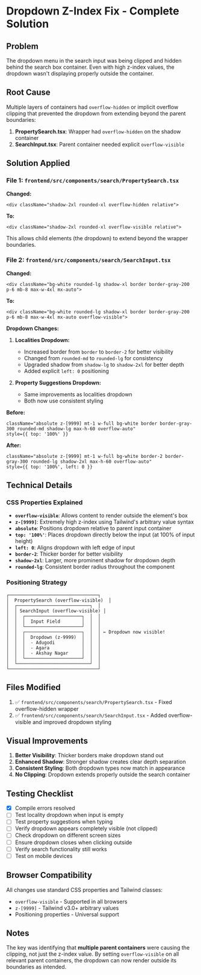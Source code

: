# Dropdown Z-Index Fix - Complete Solution

## Problem
The dropdown menu in the search input was being clipped and hidden behind the search box container. Even with high z-index values, the dropdown wasn't displaying properly outside the container.

## Root Cause
Multiple layers of containers had `overflow-hidden` or implicit overflow clipping that prevented the dropdown from extending beyond the parent boundaries:

1. **PropertySearch.tsx**: Wrapper had `overflow-hidden` on the shadow container
2. **SearchInput.tsx**: Parent container needed explicit `overflow-visible`

## Solution Applied

### File 1: `frontend/src/components/search/PropertySearch.tsx`

**Changed:**
```tsx
<div className="shadow-2xl rounded-xl overflow-hidden relative">
```

**To:**
```tsx
<div className="shadow-2xl rounded-xl overflow-visible relative">
```

This allows child elements (the dropdown) to extend beyond the wrapper boundaries.

### File 2: `frontend/src/components/search/SearchInput.tsx`

**Changed:**
```tsx
<div className="bg-white rounded-lg shadow-xl border border-gray-200 p-6 mb-8 max-w-4xl mx-auto">
```

**To:**
```tsx
<div className="bg-white rounded-lg shadow-xl border border-gray-200 p-6 mb-8 max-w-4xl mx-auto overflow-visible">
```

**Dropdown Changes:**

1. **Localities Dropdown:**
   - Increased border from `border` to `border-2` for better visibility
   - Changed from `rounded-md` to `rounded-lg` for consistency
   - Upgraded shadow from `shadow-lg` to `shadow-2xl` for better depth
   - Added explicit `left: 0` positioning

2. **Property Suggestions Dropdown:**
   - Same improvements as localities dropdown
   - Both now use consistent styling

**Before:**
```tsx
className="absolute z-[9999] mt-1 w-full bg-white border border-gray-300 rounded-md shadow-lg max-h-60 overflow-auto"
style={{ top: '100%' }}
```

**After:**
```tsx
className="absolute z-[9999] mt-1 w-full bg-white border-2 border-gray-300 rounded-lg shadow-2xl max-h-60 overflow-auto"
style={{ top: '100%', left: 0 }}
```

## Technical Details

### CSS Properties Explained

- **`overflow-visible`**: Allows content to render outside the element's box
- **`z-[9999]`**: Extremely high z-index using Tailwind's arbitrary value syntax
- **`absolute`**: Positions dropdown relative to parent input container
- **`top: '100%'`**: Places dropdown directly below the input (at 100% of input height)
- **`left: 0`**: Aligns dropdown with left edge of input
- **`border-2`**: Thicker border for better visibility
- **`shadow-2xl`**: Larger, more prominent shadow for dropdown depth
- **`rounded-lg`**: Consistent border radius throughout the component

### Positioning Strategy

```
┌─────────────────────────────────┐
│  PropertySearch (overflow-visible)  │
│  ┌───────────────────────────┐  │
│  │ SearchInput (overflow-visible) │
│  │  ┌─────────────────────┐  │  │
│  │  │  Input Field        │  │  │
│  │  └─────────────────────┘  │  │
│  │  ┌─────────────────────┐  │  │ ← Dropdown now visible!
│  │  │  Dropdown (z-9999)  │  │  │
│  │  │  - Adugodi          │  │  │
│  │  │  - Agara            │  │  │
│  │  │  - Akshay Nagar     │  │  │
│  │  └─────────────────────┘  │  │
│  └───────────────────────────┘  │
└─────────────────────────────────┘
```

## Files Modified

1. ✅ `frontend/src/components/search/PropertySearch.tsx` - Fixed overflow-hidden wrapper
2. ✅ `frontend/src/components/search/SearchInput.tsx` - Added overflow-visible and improved dropdown styling

## Visual Improvements

1. **Better Visibility**: Thicker borders make dropdown stand out
2. **Enhanced Shadow**: Stronger shadow creates clear depth separation
3. **Consistent Styling**: Both dropdown types now match in appearance
4. **No Clipping**: Dropdown extends properly outside the search container

## Testing Checklist

- [x] Compile errors resolved
- [ ] Test locality dropdown when input is empty
- [ ] Test property suggestions when typing
- [ ] Verify dropdown appears completely visible (not clipped)
- [ ] Check dropdown on different screen sizes
- [ ] Ensure dropdown closes when clicking outside
- [ ] Verify search functionality still works
- [ ] Test on mobile devices

## Browser Compatibility

All changes use standard CSS properties and Tailwind classes:
- `overflow-visible` - Supported in all browsers
- `z-[9999]` - Tailwind v3.0+ arbitrary values
- Positioning properties - Universal support

## Notes

The key was identifying that **multiple parent containers** were causing the clipping, not just the z-index value. By setting `overflow-visible` on all relevant parent containers, the dropdown can now render outside its boundaries as intended.
